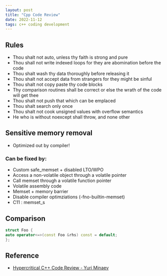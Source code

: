 ```yaml
---
layout: post
title: "Cpp Code Review"
date: 2022-11-12
tags: c++ coding development
---
```


## Rules
* Thou shalt not auto, unless thy faith is strong and pure
* Thou shall not write indexed loops for they are abomination before the code
* Thou shalt wash thy data thoroughly before releasing it
* Thou shalt not accept data from strangers for they might be sinful
* Thou shalt not copy paste thy code blocks
* Thy comparison routines shall be correct or else the wrath of the code will get thee
* Thou shalt not push that which can be emplaced
* Thou shalt search only once
* Thou shalt not cook unsigned values with overflow semantics
* He who is without noexcept shall throw, and none other

## Sensitive memory removal
* Optimized out by compiler!

### Can be fixed by:
* Custom safe_memset + disabled LTO/WPO
* Access a non-volatile object through a volatile pointer
* Call memset through a volatile function pointer
* Volatile assembly code
* Memset + memory barrier
* Disable compiler optimziations (-fno-builtin-memset)
* C11 : memset_s

## Comparison
```cpp
struct Foo {
auto operator<=>(const Foo &rhs) const = default;
};
```

## Reference
* [Hypercritical C++ Code Review - Yuri Minaev](https://www.youtube.com/watch?v=f1_Iwh33f9I)
